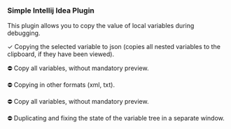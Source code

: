 ### Simple Intellij Idea Plugin

This plugin allows you to copy the value of local variables during debugging.

✓ Copying the selected variable to json (copies all nested variables to the clipboard, if they have been viewed).

⛔ Copy all variables, without mandatory preview.

⛔ Copying in other formats (xml, txt).

⛔ Copy all variables, without mandatory preview.

⛔ Duplicating and fixing the state of the variable tree in a separate window.